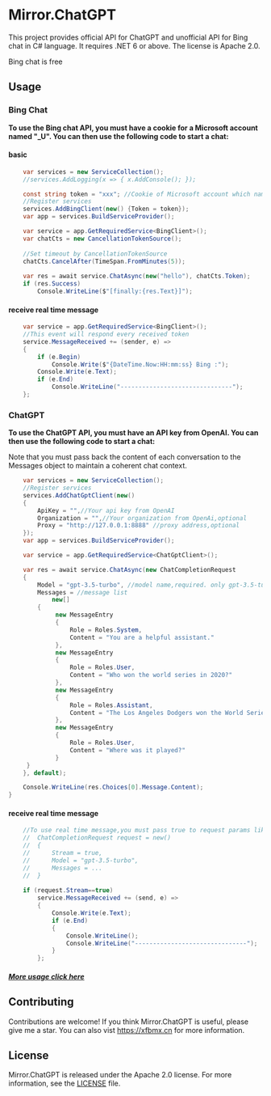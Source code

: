# Mirror.ChatGPT

This project provides official API for ChatGPT and unofficial API for Bing chat in C# language. It requires .NET 6 or above. The license is Apache 2.0.

Bing chat is free

## Usage

### Bing Chat

**To use the Bing chat API, you must have a cookie for a Microsoft account named "_U". You can then use the following code to start a chat:**

#### basic
``` c#
    var services = new ServiceCollection();
    //services.AddLogging(x => { x.AddConsole(); });

    const string token = "xxx"; //Cookie of Microsoft account which named _U
    //Register services
    services.AddBingClient(new() {Token = token});
    var app = services.BuildServiceProvider();

    var service = app.GetRequiredService<BingClient>();
    var chatCts = new CancellationTokenSource();
        
    //Set timeout by CancellationTokenSource
    chatCts.CancelAfter(TimeSpan.FromMinutes(5));
    
    var res = await service.ChatAsync(new("hello"), chatCts.Token);
    if (res.Success)
        Console.WriteLine($"[finally:{res.Text}]");
```

#### receive real time message
``` c#
    var service = app.GetRequiredService<BingClient>();
    //This event will respond every received token 
    service.MessageReceived += (sender, e) =>
    {
        if (e.Begin)
            Console.Write($"{DateTime.Now:HH:mm:ss} Bing :");
        Console.Write(e.Text);
        if (e.End)
            Console.WriteLine("-------------------------------");
    };
 ```
### ChatGPT
**To use the ChatGPT API, you must have an API key from OpenAI. You can then use the following code to start a chat:**

Note that you must pass back the content of each conversation to the Messages object to maintain a coherent chat context.
```C#
    var services = new ServiceCollection();
    //Register services
    services.AddChatGptClient(new()
    {
        ApiKey = "",//Your api key from OpenAI
        Organization = "",//Your organization from OpenAi,optional
        Proxy = "http://127.0.0.1:8888" //proxy address,optional
    });
    var app = services.BuildServiceProvider();

    var service = app.GetRequiredService<ChatGptClient>();

    var res = await service.ChatAsync(new ChatCompletionRequest
    {
        Model = "gpt-3.5-turbo", //model name,required. only gpt-3.5-turbo or gpt-3.5-turbo-0301 can be chosen now
        Messages = //message list
            new[]
        {
             new MessageEntry
             {
                 Role = Roles.System,
                 Content = "You are a helpful assistant."
             },
             new MessageEntry
             {
                 Role = Roles.User,
                 Content = "Who won the world series in 2020?"
             },
             new MessageEntry
             {
                 Role = Roles.Assistant,
                 Content = "The Los Angeles Dodgers won the World Series in 2020."
             },
             new MessageEntry
             {
                 Role = Roles.User,
                 Content = "Where was it played?"
             }
     }
    }, default);

    Console.WriteLine(res.Choices[0].Message.Content);
}
```
#### receive real time message
``` c#
    //To use real time message,you must pass true to request params like :
    //  ChatCompletionRequest request = new()
    //  {
    //      Stream = true,
    //      Model = "gpt-3.5-turbo",
    //      Messages = ...
    //  }
    
    if (request.Stream==true)
        service.MessageReceived += (send, e) =>
        {
            Console.Write(e.Text);
            if (e.End)
            {
                Console.WriteLine();
                Console.WriteLine("-------------------------------");
            }
        };
 ```
##### [More usage click here](src/Mirror.ChatGpt.Sample)

## Contributing
Contributions are welcome! If you think Mirror.ChatGPT is useful, please give me a star.
You can also vist https://xfbmx.cn for more information.

## License
Mirror.ChatGPT is released under the Apache 2.0 license. For more information, see the [LICENSE](./LICENSE) file.
